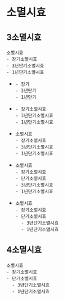 # 소멸시효
## 3소멸시효
```
소멸시효
- 장기소멸시효
- 3년단기소멸시효
- 1년단기소멸시효
```
- ```
  - 장기
  - 3년단기
  - 1년단기
  ```
- ```
  - 장기소멸시효
  - 3년단기소멸시효
  - 1년단기소멸시효
  ```
- ```
  소멸시효
  - 장기소멸시효
  - 3년단기소멸시효
  - 1년단기소멸시효
  ```
- ```
  소멸시효
  - 장기소멸시효
  - 단기소멸시효
  - 3년단기소멸시효
  - 1년단기소멸시효
  ```
- ```
  소멸시효
  - 장기소멸시효
  - 단기소멸시효
    - 3년단기소멸시효
    - 1년단기소멸시효
  ```

## 4소멸시효
```
소멸시효
- 장기소멸시효
- 단기소멸시효
  - 3년단기소멸시효
  - 1년단기소멸시효
```
